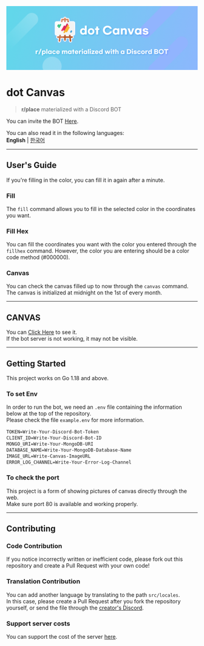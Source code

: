 ![Thumbnail](./images/dotcanvas_en.png)  
# dot Canvas
> **r/place** materialized with a Discord BOT  

You can invite the BOT [Here](https://discord.com/api/oauth2/authorize?client_id=963240769861341224&permissions=414464724032&scope=bot%20applications.commands).  

You can also read it in the following languages:  
**English** | [한국어](./docs/korean.md)  
* * *
## User's Guide
If you're filling in the color, you can fill it in again after a minute.

### Fill
The `fill` command allows you to fill in the selected color in the coordinates you want.
### Fill Hex
You can fill the coordinates you want with the color you entered through the `fillhex` command. 
However, the color you are entering should be a color code method (#000000).
### Canvas
You can check the canvas filled up to now through the `canvas` command. 
The canvas is initialized at midnight on the 1st of every month.
* * *
## CANVAS
You can [Click Here](https://dotcanvas.neoration.me/image) to see it.  
If the bot server is not working, it may not be visible.  
* * *
## Getting Started
This project works on Go 1.18 and above.  

### To set Env
In order to run the bot, we need an `.env` file containing the information below at the top of the repository.  
Please check the file `example.env` for more information.
```
TOKEN=Write-Your-Discord-Bot-Token
CLIENT_ID=Write-Your-Discord-Bot-ID
MONGO_URI=Write-Your-MongoDB-URI
DATABASE_NAME=Write-Your-MongoDB-Database-Name
IMAGE_URL=Write-Canvas-ImageURL
ERROR_LOG_CHANNEL=Write-Your-Error-Log-Channel
```  

### To check the port
This project is a form of showing pictures of canvas directly through the web.  
Make sure port 80 is available and working properly.  
* * *
## Contributing
### Code Contribution
If you notice incorrectly written or inefficient code, please fork out this repository and create a Pull Request with your own code!  

### Translation Contribution
You can add another language by translating to the path `src/locales`.  
In this case, please create a Pull Request after you fork the repository yourself, or send the file through the [creator's Discord](https://discord.com/users/726534821572116512).

### Support server costs
You can support the cost of the server [here](https://toss.me/neorate).  
